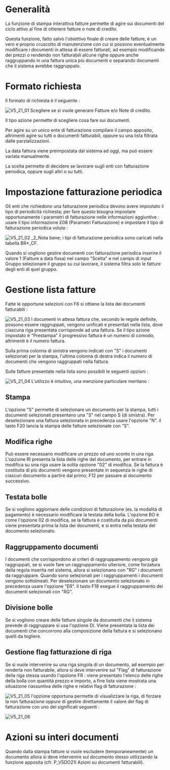 # Generalità
La funzione di stampa interattiva fatture permette di agire sui documenti del ciclo attivo al fine di ottenere fatture o note di credito.

Questa funzione, fatto salvo l'obiettivo finale di creare delle fatture, è un vero e proprio cruscotto di manutenzione con cui si possono eventualmente modificare i documenti in attesa di essere fatturati, ad esempio modificando dei prezzi o rendendo non fatturabili alcune righe oppure anche raggruppando in una fattura unica più documenti o separando documenti che il sistema avrebbe raggruppato.

# Formato richiesta
Il formato di richiesta è il seguente : 

![V5_21_01](http://localhost:3000/immagini/MBDOC_OGG-P_V5FA02/V5_21_01.png)
Scegliere se si vuole generare Fatture e/o Note di credito.

Il tipo azione permette di scegliere cosa fare sui documenti.

Per agire su un unico ente di fatturazione compilare il campo apposito, altrimenti agire su tutti o documenti fatturabili, oppure su una lista filtrata dalle parzializzazioni.

La data fattura viene preimpostata dal sistema ad oggi, ma può essere variata manualmente.

La scelta permette di decidere se lavorare sugli enti con fatturazione periodica, oppure sugli altri o su tutti.

# Impostazione fatturazione periodica
Gli enti che richiedono una fatturazione periodica devono avere impostato il tipo di periodicità richiesta; per fare questo bisogna impostare opportunamente i parametri di fatturazione nelle informazioni aggiuntive :  usare il tipo informazione £08 (Parametri Fatturazione) e impostare il tipo di fatturazione periodica voluto : 

![V5_21_02](http://localhost:3000/immagini/MBDOC_OGG-P_V5FA02/V5_21_02.png)
_2_Nota bene; i tipi di fatturazione  periodica sono caricati nella tabella BR*_CF.

Quando si vogliono gestire documenti con fatturazione periodica inserire il valore 1 (Fatture a data fissa) nel campo "Scelta" e nel campo di input Gruppo selezionare il gruppo su cui lavorare, il sistema filtra solo le fatture degli enti di quel gruppo.

# Gestione lista fatture
Fatte le opportune selezioni con F6 si ottiene la lista dei documenti fatturabili : 

![V5_21_03](http://localhost:3000/immagini/MBDOC_OGG-P_V5FA02/V5_21_03.png)
I documenti in attesa fattura che, secondo le regole definite, possono essere raggruppati, vengono unificati e presentati nella lista, dove ciascuna riga presentata corrisponde ad una fattura.
Se il tipo azione impostato è "Prestampa" il progressivo fattura è un numero di comodo, altrimenti è il numero fattura.

Sulla prima colonna di sinistra vengono indicati con "S" i documenti selezionati per la stampa, l'ultima colonna di destra indica il numero di documenti che vengono raggruppati nella fattura.

Sulle fatture presentate nella lista sono possibili le seguenti opzioni : 

![V5_21_04](http://localhost:3000/immagini/MBDOC_OGG-P_V5FA02/V5_21_04.png)
L'utilizzo è intuitivo, una menzione particolare meritano : 

## Stampa
L'opzione "S" permette di selezionare un documento per la stampa, tutti i documenti selezionati presentano una "S" nel campo S (di sinistra). Per deselezionare una fattura selezionata in precedenza usare l'opzione "N".
il tasto F20 lancia la stampa delle fatture selezionate con "S".

## Modifica righe
Può essere necessario modificare un prezzo od uno sconto in una riga.
L'opzione RI presenta la lista delle righe del documento, per entrare in modifica su una riga usare la solita opzione "02" di modifica.
Se la fattura è costituita di più documenti vengono presentate in sequenza le righe di ciascun documento a partire dal primo; F12 per passare al documento successivo.

## Testata bolle
Se si vogliono aggiornare delle condizioni di fatturazione (es. la modalità di pagamento) è necessario modificare la testata della bolla.
L'opzione BO è come l'opzione 02 di modifica, se la fattura è costituita da più documenti viene presentata prima la lista dei documenti, e si entra nella testata del documento selezionato.

## Raggruppamento documenti
I documenti che corrispondono ai criteri di raggruppamento vengono già raggruppati, se si vuole fare un raggruppamento ulteriore, come forzatura della regola inserita nel sistema, allora si selezionano con "RG" i documenti da raggruppare. Quando sono selezionati per i raggruppamenti i documenti vengono sottolineati.
Per deselezionare un documento selezionato in precedenza usare l'opzione "ER".
Il tasto F18 esegue il raggruppamento dei documenti selezionati con "RG".

## Divisione bolle
Se si vogliono creare delle fatture singole da documenti che il sistema prevede di raggruppare si usa l'opzione DI.
Viene presentata la lista dei documenti che concorrono alla composizione della fattura e si selezionano quelli da togliere.

## Gestione flag fatturazione di riga
Se si vuole intervenire su una riga singola di un documento, ad esempio per renderla non fatturabile, allora si deve intervenire sul "Flag" di fatturazione della riga stessa usando l'opzione FR :  viene presentato l'elenco delle righe della bolla con quantità prezzo e importo, a fine lista viene mostrata una situazione riassuntiva delle righe e relativi flag di fatturazione : 

![V5_21_05](http://localhost:3000/immagini/MBDOC_OGG-P_V5FA02/V5_21_05.png)
l'opzione opportuna permette di visualizzare la riga, di forzare la non fatturazione oppure di gestire direttamente il valore del flag di fatturazione con uno dei significati seguenti : 

![V5_21_06](http://localhost:3000/immagini/MBDOC_OGG-P_V5FA02/V5_21_06.png)
# Azioni su interi documenti
Quando dalla stampa fatture si vuole escludere (temporaneamente) un documento allora si deve intervenire sul documento stesso utilizzando la funzione apposita (cfr. P_V5DO21I Azioni su documenti fatturabili).
